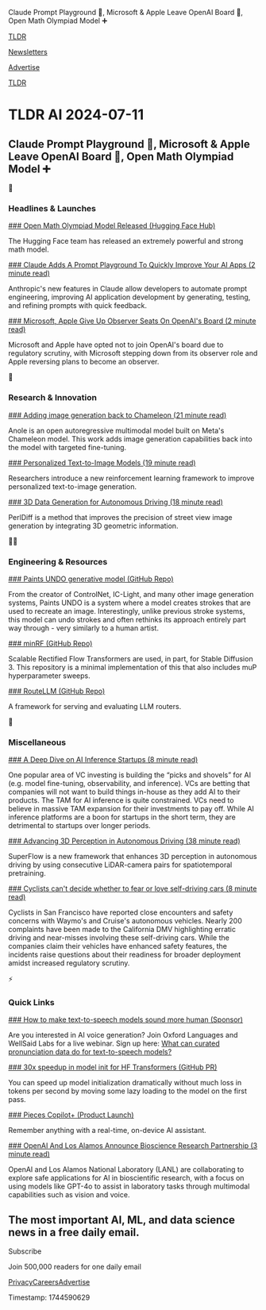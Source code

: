 Claude Prompt Playground 🤖, Microsoft & Apple Leave OpenAI Board 👋, Open Math Olympiad Model ➕

[TLDR](/)

[Newsletters](/newsletters)

[Advertise](https://advertise.tldr.tech/)

[TLDR](/)

# TLDR AI 2024-07-11

## Claude Prompt Playground 🤖, Microsoft & Apple Leave OpenAI Board 👋, Open Math Olympiad Model ➕

🚀

### Headlines & Launches

[### Open Math Olympiad Model Released (Hugging Face Hub)](https://huggingface.co/AI-MO/NuminaMath-7B-TIR?utm_source=tldrai)

The Hugging Face team has released an extremely powerful and strong math model.

[### Claude Adds A Prompt Playground To Quickly Improve Your AI Apps (2 minute read)](https://techcrunch.com/2024/07/09/anthropics-claude-adds-a-prompt-playground-to-quickly-improve-your-ai-apps/?utm_source=tldrai)

Anthropic's new features in Claude allow developers to automate prompt engineering, improving AI application development by generating, testing, and refining prompts with quick feedback.

[### Microsoft, Apple Give Up Observer Seats On OpenAI's Board (2 minute read)](https://siliconangle.com/2024/07/10/microsoft-apple-give-observer-seats-openais-board-amid-regulatory-scrutiny/?utm_source=tldrai)

Microsoft and Apple have opted not to join OpenAI's board due to regulatory scrutiny, with Microsoft stepping down from its observer role and Apple reversing plans to become an observer.

🧠

### Research & Innovation

[### Adding image generation back to Chameleon (21 minute read)](https://arxiv.org/abs/2407.06135?utm_source=tldrai)

Anole is an open autoregressive multimodal model built on Meta's Chameleon model. This work adds image generation capabilities back into the model with targeted fine-tuning.

[### Personalized Text-to-Image Models (19 minute read)](https://arxiv.org/abs/2407.06642v1?utm_source=tldrai)

Researchers introduce a new reinforcement learning framework to improve personalized text-to-image generation.

[### 3D Data Generation for Autonomous Driving (18 minute read)](https://arxiv.org/abs/2407.06109v1?utm_source=tldrai)

PerlDiff is a method that improves the precision of street view image generation by integrating 3D geometric information.

👨‍💻

### Engineering & Resources

[### Paints UNDO generative model (GitHub Repo)](https://github.com/lllyasviel/Paints-UNDO?utm_source=tldrai)

From the creator of ControlNet, IC-Light, and many other image generation systems, Paints UNDO is a system where a model creates strokes that are used to recreate an image. Interestingly, unlike previous stroke systems, this model can undo strokes and often rethinks its approach entirely part way through - very similarly to a human artist.

[### minRF (GitHub Repo)](https://github.com/cloneofsimo/minRF?utm_source=tldrai)

Scalable Rectified Flow Transformers are used, in part, for Stable Diffusion 3. This repository is a minimal implementation of this that also includes muP hyperparameter sweeps.

[### RouteLLM (GitHub Repo)](https://github.com/lm-sys/RouteLLM?utm_source=tldrai)

A framework for serving and evaluating LLM routers.

🎁

### Miscellaneous

[### A Deep Dive on AI Inference Startups (8 minute read)](https://eastwind.substack.com/p/a-deep-dive-on-ai-inference-startups?utm_source=tldrai)

One popular area of VC investing is building the “picks and shovels” for AI (e.g. model fine-tuning, observability, and inference). VCs are betting that companies will not want to build things in-house as they add AI to their products. The TAM for AI inference is quite constrained. VCs need to believe in massive TAM expansion for their investments to pay off. While AI inference platforms are a boon for startups in the short term, they are detrimental to startups over longer periods.

[### Advancing 3D Perception in Autonomous Driving (38 minute read)](https://arxiv.org/abs/2407.06190v1?utm_source=tldrai)

SuperFlow is a new framework that enhances 3D perception in autonomous driving by using consecutive LiDAR-camera pairs for spatiotemporal pretraining.

[### Cyclists can't decide whether to fear or love self-driving cars (8 minute read)](https://www.yahoo.com/news/cyclists-t-decide-whether-fear-220824589.html?utm_source=tldrai)

Cyclists in San Francisco have reported close encounters and safety concerns with Waymo's and Cruise's autonomous vehicles. Nearly 200 complaints have been made to the California DMV highlighting erratic driving and near-misses involving these self-driving cars. While the companies claim their vehicles have enhanced safety features, the incidents raise questions about their readiness for broader deployment amidst increased regulatory scrutiny.

⚡️

### Quick Links

[### How to make text-to-speech models sound more human (Sponsor)](https://events.oup.com/oup-academic-marketing/OxfordLanguages-Pronunciation-TTS?utm_bmcr_source=TLDR-AI-Newsletter-02&amp;utm_source=tldrai)

Are you interested in AI voice generation? Join Oxford Languages and WellSaid Labs for a live webinar. Sign up here: [What can curated pronunciation data do for text-to-speech models?](https://events.oup.com/oup-academic-marketing/OxfordLanguages-Pronunciation-TTS?utm_bmcr_source=TLDR-AI-Newsletter-02)

[### 30x speedup in model init for HF Transformers (GitHub PR)](https://github.com/huggingface/transformers/pull/31771?utm_source=tldrai)

You can speed up model initialization dramatically without much loss in tokens per second by moving some lazy loading to the model on the first pass.

[### Pieces Copilot+ (Product Launch)](https://www.producthunt.com/posts/pieces-copilot-2?utm_source=tldrai)

Remember anything with a real-time, on-device AI assistant.

[### OpenAI And Los Alamos Announce Bioscience Research Partnership (3 minute read)](https://openai.com/index/openai-and-los-alamos-national-laboratory-work-together/?utm_source=tldrai)

OpenAI and Los Alamos National Laboratory (LANL) are collaborating to explore safe applications for AI in bioscientific research, with a focus on using models like GPT-4o to assist in laboratory tasks through multimodal capabilities such as vision and voice.

## The most important AI, ML, and data science news in a free daily email.

Subscribe

Join 500,000 readers for one daily email

[Privacy](/privacy)[Careers](https://jobs.ashbyhq.com/tldr.tech)[Advertise](/ai/advertise)

Timestamp: 1744590629
